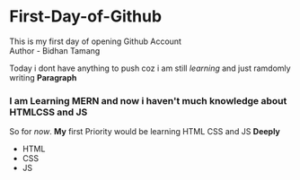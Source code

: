 # First-Day-of-Github
This is my first day of opening Github Account
<br>
Author - Bidhan Tamang
<br>
<p>Today i dont have anything to push coz i am still <em>learning</em> and just ramdomly writing <strong>Paragraph</strong></p>
<h3>I am Learning MERN and now i haven't much knowledge about <strong>HTML</strong><strong>CSS</strong> and <strong>JS</strong></h3>
<p>So for <em>now</em>. <strong>My</strong> first Priority would be learning HTML CSS and JS <strong>Deeply</strong></p>
<ul>
<li>
  HTML
</li>
<li>
  CSS
</li>
<li>
  JS
</li>
</ul>
